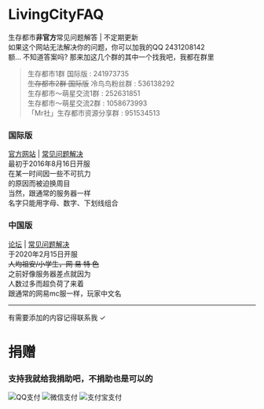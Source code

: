 # LivingCityFAQ
生存都市**非官方**常见问题解答 | 不定期更新  
如果这个网站无法解决你的问题，你可以加我的QQ 2431208142  
额… 不知道答案吗? 那来加这几个群的其中一个找我吧，我都在群里  
>生存都市1群 国际版 : 241973735  
>~~生存都市2群 国际版~~ 冷鸟鸟粉丝群 : 536138292  
>生存都市～萌星交流1群 : 252631851  
>生存都市～萌星交流2群 : 1058673993  
>「Mr社」生存都市资源分享群 : 951534513  


### 国际版
[官方网站](http://www.pds.ink) | [常见问题解决](https://github.com/MrXiaoM/LivingCityFAQ/blob/master/JE.MD)  
最初于2016年8月16日开服  
在某一时间因一些不可抗力  
的原因而被迫换周目  
当然，跟通常的服务器一样  
名字只能用字母、数字、下划线组合  

### 中国版
[论坛](http://mc.netease.com/forum-96-1.html) | [常见问题解决](https://github.com/MrXiaoM/LivingCityFAQ/blob/master/NE.MD)  
于2020年2月15日开服  
~~人均祖安/小学生，网 易 特 色~~  
之前好像服务器差点就因为  
人数过多而超负荷了来着  
跟通常的网易mc服一样，玩家中文名  
  
-------------------------------
有需要添加的内容记得联系我 ✓

# 捐赠
### 支持我就给我捐助吧，不捐助也是可以的
![QQ支付](https://help.mrxiaom.top/img/qq.png)
![微信支付](https://help.mrxiaom.top/img/wechat.png)
![支付宝支付](https://help.mrxiaom.top/img/alipay.png)
